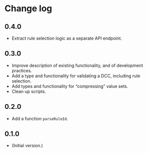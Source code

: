 # Change log

## 0.4.0

* Extract rule selection logic as a separate API endpoint.


## 0.3.0

* Improve description of existing functionality, and of development practices.
* Add a type and functionality for validating a DCC, including rule selection.
* Add types and functionality for “compressing” value sets.
* Clean up scripts.


## 0.2.0

* Add a function `parseRuleId`.


## 0.1.0

* (Initial version.)

